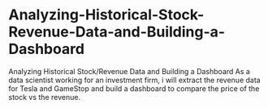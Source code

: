 # Analyzing-Historical-Stock-Revenue-Data-and-Building-a-Dashboard
Analyzing Historical Stock/Revenue Data and Building a Dashboard
As a data scientist working for an investment firm, i will extract the revenue data for Tesla and GameStop and build a dashboard to compare the price of the stock vs the revenue. 
